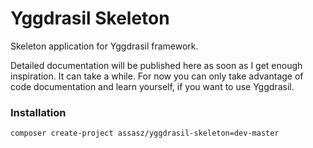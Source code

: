 # Yggdrasil Skeleton

Skeleton application for Yggdrasil framework.

Detailed documentation will be published here as soon as I get enough inspiration. It can take a while. For now you can only take advantage of code documentation and learn yourself, if you want to use Yggdrasil.

### Installation
```
composer create-project assasz/yggdrasil-skeleton=dev-master
```